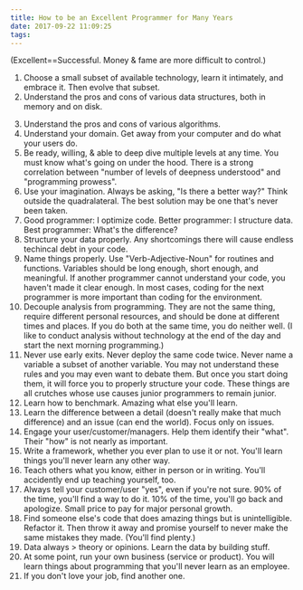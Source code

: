 ```yaml
---
title: How to be an Excellent Programmer for Many Years
date: 2017-09-22 11:09:25
tags:
---
```

(Excellent==Successful. Money & fame are more difficult to control.)

1. Choose a small subset of available technology, learn it intimately, and embrace it. Then evolve that subset.
2. Understand the pros and cons of various data structures, both in memory and on disk.
<!-- more --> 
3. Understand the pros and cons of various algorithms.
4. Understand your domain. Get away from your computer and do what your users do.
5. Be ready, willing, & able to deep dive multiple levels at any time. You must know what's going on under the hood. There is a strong correlation between "number of levels of deepness understood" and "programming prowess".
6. Use your imagination. Always be asking, "Is there a better way?" Think outside the quadralateral. The best solution may be one that's never been taken.
7. Good programmer: I optimize code. Better programmer: I structure data. Best programmer: What's the difference?
8. Structure your data properly. Any shortcomings there will cause endless techincal debt in your code.
9. Name things properly. Use "Verb-Adjective-Noun" for routines and functions. Variables should be long enough, short enough, and meaningful. If another programmer cannot understand your code, you haven't made it clear enough. In most cases, coding for the next programmer is more important than coding for the environment.
10. Decouple analysis from programming. They are not the same thing, require different personal resources, and should be done at different times and places. If you do both at the same time, you do neither well. (I like to conduct analysis without technology at the end of the day and start the next morning programming.)
11. Never use early exits. Never deploy the same code twice. Never name a variable a subset of another variable. You may not understand these rules and you may even want to debate them. But once you start doing them, it will force you to properly structure your code. These things are all crutches whose use causes junior programmers to remain junior.
12. Learn how to benchmark. Amazing what else you'll learn.
13. Learn the difference between a detail (doesn't really make that much difference) and an issue (can end the world). Focus only on issues.
14. Engage your user/customer/managers. Help them identify their "what". Their "how" is not nearly as important.
15. Write a framework, whether you ever plan to use it or not. You'll learn things you'll never learn any other way.
16. Teach others what you know, either in person or in writing. You'll accidently end up teaching yourself, too.
17. Always tell your customer/user "yes", even if you're not sure. 90% of the time, you'll find a way to do it. 10% of the time, you'll go back and apologize. Small price to pay for major personal growth.
18. Find someone else's code that does amazing things but is unintelligible. Refactor it. Then throw it away and promise yourself to never make the same mistakes they made. (You'll find plenty.)
19. Data always > theory or opinions. Learn the data by building stuff.
20. At some point, run your own business (service or product). You will learn things about programming that you'll never learn as an employee.
21. If you don't love your job, find another one.
